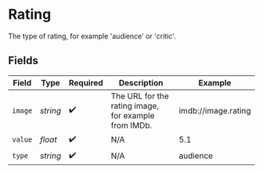 # Rating

The type of rating, for example 'audience' or 'critic'.


## Fields

| Field                                                | Type                                                 | Required                                             | Description                                          | Example                                              |
| ---------------------------------------------------- | ---------------------------------------------------- | ---------------------------------------------------- | ---------------------------------------------------- | ---------------------------------------------------- |
| `image`                                              | *string*                                             | :heavy_check_mark:                                   | The URL for the rating image, for example from IMDb. | imdb://image.rating                                  |
| `value`                                              | *float*                                              | :heavy_check_mark:                                   | N/A                                                  | 5.1                                                  |
| `type`                                               | *string*                                             | :heavy_check_mark:                                   | N/A                                                  | audience                                             |